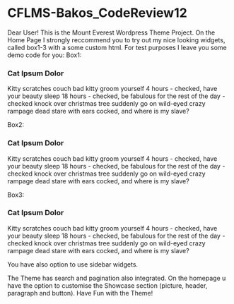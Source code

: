 # CFLMS-Bakos_CodeReview12

Dear User! 
This is the Mount Everest Wordpress Theme Project. 
On the Home Page I strongly reccommend you to try out my nice looking widgets, called box1-3 with a some custom html.
For test purposes I leave you some demo code for you:
Box1: 
<i class="fa fa-plane" aria-hidden="true"></i>
              <h3>Cat Ipsum Dolor</h3>
              <p>Kitty scratches couch bad kitty groom yourself 4 hours - checked, have your beauty sleep 18 hours - checked, be fabulous for the rest of the day - checked knock over christmas tree suddenly go on wild-eyed crazy rampage dead stare with ears cocked, and where is my slave?</p>
Box2:
<i class="fa fa-globe" aria-hidden="true"></i>
              <h3>Cat Ipsum Dolor</h3>
              <p>Kitty scratches couch bad kitty groom yourself 4 hours - checked, have your beauty sleep 18 hours - checked, be fabulous for the rest of the day - checked knock over christmas tree suddenly go on wild-eyed crazy rampage dead stare with ears cocked, and where is my slave?</p>



Box3:

<i class="fa fa-suitcase" aria-hidden="true"></i>
              <h3>Cat Ipsum Dolor</h3>
              <p>Kitty scratches couch bad kitty groom yourself 4 hours - checked, have your beauty sleep 18 hours - checked, be fabulous for the rest of the day - checked knock over christmas tree suddenly go on wild-eyed crazy rampage dead stare with ears cocked, and where is my slave?</p>

You have also option to use sidebar widgets. 

The Theme has search and pagination also integrated.
On the homepage u have the option to customise the Showcase section (picture, header, paragraph and button). 
Have Fun with the Theme! 